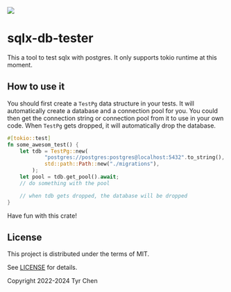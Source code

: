 ![](https://github.com/tyrchen/sqlx-db-tester/workflows/build/badge.svg)

# sqlx-db-tester

This a tool to test sqlx with postgres. It only supports tokio runtime at this moment.

## How to use it

You should first create a `TestPg` data structure in your tests. It will automatically create a database and a connection pool for you. You could then get the connection string or connection pool from it to use in your own code. When `TestPg` gets dropped, it will automatically drop the database.

```rust
#[tokio::test]
fn some_awesom_test() {
    let tdb = TestPg::new(
            "postgres://postgres:postgres@localhost:5432".to_string(),
            std::path::Path::new("./migrations"),
        );
    let pool = tdb.get_pool().await;
    // do something with the pool

    // when tdb gets dropped, the database will be dropped
}
```

Have fun with this crate!

## License

This project is distributed under the terms of MIT.

See [LICENSE](LICENSE.md) for details.

Copyright 2022-2024 Tyr Chen
